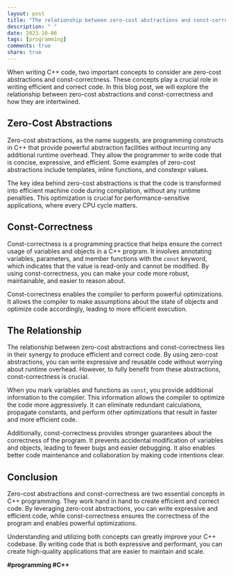 ```yaml
---
layout: post
title: "The relationship between zero-cost abstractions and const-correctness in C++"
description: " "
date: 2023-10-06
tags: [programming]
comments: true
share: true
---
```


When writing C++ code, two important concepts to consider are zero-cost abstractions and const-correctness. These concepts play a crucial role in writing efficient and correct code. In this blog post, we will explore the relationship between zero-cost abstractions and const-correctness and how they are intertwined.

## Zero-Cost Abstractions

Zero-cost abstractions, as the name suggests, are programming constructs in C++ that provide powerful abstraction facilities without incurring any additional runtime overhead. They allow the programmer to write code that is concise, expressive, and efficient. Some examples of zero-cost abstractions include templates, inline functions, and constexpr values.

The key idea behind zero-cost abstractions is that the code is transformed into efficient machine code during compilation, without any runtime penalties. This optimization is crucial for performance-sensitive applications, where every CPU cycle matters.

## Const-Correctness

Const-correctness is a programming practice that helps ensure the correct usage of variables and objects in a C++ program. It involves annotating variables, parameters, and member functions with the `const` keyword, which indicates that the value is read-only and cannot be modified. By using const-correctness, you can make your code more robust, maintainable, and easier to reason about.

Const-correctness enables the compiler to perform powerful optimizations. It allows the compiler to make assumptions about the state of objects and optimize code accordingly, leading to more efficient execution.

## The Relationship

The relationship between zero-cost abstractions and const-correctness lies in their synergy to produce efficient and correct code. By using zero-cost abstractions, you can write expressive and reusable code without worrying about runtime overhead. However, to fully benefit from these abstractions, const-correctness is crucial.

When you mark variables and functions as `const`, you provide additional information to the compiler. This information allows the compiler to optimize the code more aggressively. It can eliminate redundant calculations, propagate constants, and perform other optimizations that result in faster and more efficient code.

Additionally, const-correctness provides stronger guarantees about the correctness of the program. It prevents accidental modification of variables and objects, leading to fewer bugs and easier debugging. It also enables better code maintenance and collaboration by making code intentions clear.

## Conclusion

Zero-cost abstractions and const-correctness are two essential concepts in C++ programming. They work hand in hand to create efficient and correct code. By leveraging zero-cost abstractions, you can write expressive and efficient code, while const-correctness ensures the correctness of the program and enables powerful optimizations.

Understanding and utilizing both concepts can greatly improve your C++ codebase. By writing code that is both expressive and performant, you can create high-quality applications that are easier to maintain and scale.

**#programming #C++**
